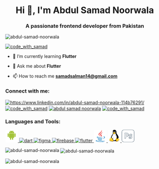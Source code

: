 <h1 align="center">Hi 👋, I'm Abdul Samad Noorwala</h1>
<h3 align="center">A passionate frontend developer from Pakistan</h3>

<p align="left"> <img src="https://komarev.com/ghpvc/?username=abdul-samad-noorwala&label=Profile%20views&color=0e75b6&style=flat" alt="abdul-samad-noorwala" /> </p>

<p align="left"> <a href="https://twitter.com/code_with_samad" target="blank"><img src="https://img.shields.io/twitter/follow/code_with_samad?logo=twitter&style=for-the-badge" alt="code_with_samad" /></a> </p>

- 🌱 I’m currently learning **Flutter**

- 💬 Ask me about **Flutter**

- 📫 How to reach me **samadsalman14@gmail.com**

<h3 align="left">Connect with me:</h3>
<p align="left">
  <a href="linkedin.com/in/abdul-samad-noorwala-114b76291" target="blank"><img align="center" src="https://raw.githubusercontent.com/rahuldkjain/github-profile-readme-generator/master/src/images/icons/Social/linked-in-alt.svg" alt="https://www.linkedin.com/in/abdul-samad-noorwala-114b76291/" height="30" width="40" /></a>
<a href="https://twitter.com/code_with_samad" target="blank"><img align="center" src="https://raw.githubusercontent.com/rahuldkjain/github-profile-readme-generator/master/src/images/icons/Social/twitter.svg" alt="code_with_samad" height="30" width="40" /></a>
<a href="https://fb.com/abdul samad noorwala" target="blank"><img align="center" src="https://raw.githubusercontent.com/rahuldkjain/github-profile-readme-generator/master/src/images/icons/Social/facebook.svg" alt="abdul samad noorwala" height="30" width="40" /></a>
<a href="https://instagram.com/code_with_samad" target="blank"><img align="center" src="https://raw.githubusercontent.com/rahuldkjain/github-profile-readme-generator/master/src/images/icons/Social/instagram.svg" alt="code_with_samad" height="30" width="40" /></a>
</p>

<h3 align="left">Languages and Tools:</h3>
<p align="left"> <a href="https://developer.android.com" target="_blank" rel="noreferrer"> <img src="https://raw.githubusercontent.com/devicons/devicon/master/icons/android/android-original-wordmark.svg" alt="android" width="40" height="40"/> </a> <a href="https://dart.dev" target="_blank" rel="noreferrer"> <img src="https://www.vectorlogo.zone/logos/dartlang/dartlang-icon.svg" alt="dart" width="40" height="40"/> </a> <a href="https://www.figma.com/" target="_blank" rel="noreferrer"> <img src="https://www.vectorlogo.zone/logos/figma/figma-icon.svg" alt="figma" width="40" height="40"/> </a> <a href="https://firebase.google.com/" target="_blank" rel="noreferrer"> <img src="https://www.vectorlogo.zone/logos/firebase/firebase-icon.svg" alt="firebase" width="40" height="40"/> </a> <a href="https://flutter.dev" target="_blank" rel="noreferrer"> <img src="https://www.vectorlogo.zone/logos/flutterio/flutterio-icon.svg" alt="flutter" width="40" height="40"/> </a> <a href="https://www.java.com" target="_blank" rel="noreferrer"> <img src="https://raw.githubusercontent.com/devicons/devicon/master/icons/java/java-original.svg" alt="java" width="40" height="40"/> </a> <a href="https://www.linux.org/" target="_blank" rel="noreferrer"> <img src="https://raw.githubusercontent.com/devicons/devicon/master/icons/linux/linux-original.svg" alt="linux" width="40" height="40"/> </a> <a href="https://www.photoshop.com/en" target="_blank" rel="noreferrer"> <img src="https://raw.githubusercontent.com/devicons/devicon/master/icons/photoshop/photoshop-line.svg" alt="photoshop" width="40" height="40"/> </a> </p>

<p><img align="left" src="https://github-readme-stats.vercel.app/api/top-langs?username=abdul-samad-noorwala&show_icons=true&locale=en&layout=compact" alt="abdul-samad-noorwala" /></p>

<p>&nbsp;<img align="center" src="https://github-readme-stats.vercel.app/api?username=abdul-samad-noorwala&show_icons=true&locale=en" alt="abdul-samad-noorwala" /></p>

<p><img align="center" src="https://github-readme-streak-stats.herokuapp.com/?user=abdul-samad-noorwala&" alt="abdul-samad-noorwala" /></p>
